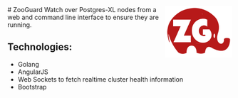 <img align="right" src="static_content/imgs/zg_logo.png?raw=true" alt="ZG">
# ZooGuard
Watch over Postgres-XL nodes from a web and command line interface to ensure they are running.

## Technologies:

- Golang
- AngularJS
- Web Sockets to fetch realtime cluster health information
- Bootstrap
